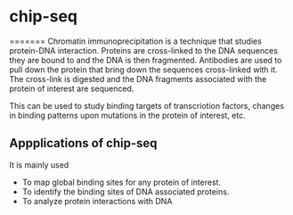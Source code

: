 # chip-seq

=======
Chromatin immunoprecipitation is a technique that studies protein-DNA interaction. Proteins are cross-linked to the DNA sequences they are bound to and the DNA is then fragmented. Antibodies are used to pull down the protein that bring down the sequences cross-linked with it. The cross-link is digested and the DNA fragments associated with the protein of interest are sequenced. 

This can be used to study binding targets of transcriotion factors, changes in binding patterns upon mutations in the protein of interest, etc.

## Appplications of chip-seq
It is mainly used 
- To map global binding sites for any protein of interest.
- To identify the binding sites of DNA associated proteins.
- To analyze protein interactions with DNA
